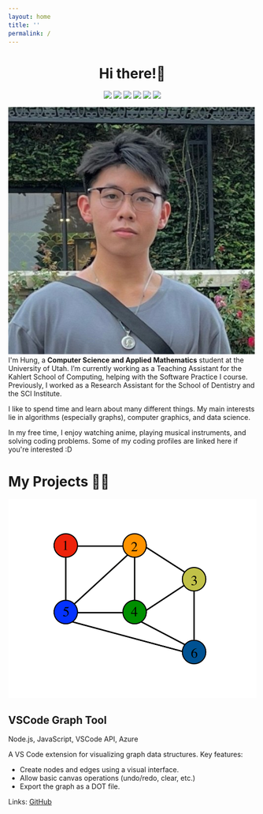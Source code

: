 ```yaml
---
layout: home
title: ''
permalink: /
---
```


 <h1 align = "center">Hi there!👋</h1>

<!-- ![](assets/img/pjsk-pjsk-anime.gif) -->
<!-- # About Me -->

<!-- ![C++](https://img.shields.io/badge/c++-%2300599C.svg?style=for-the-badge&logo=c%2B%2B&logoColor=white)
![Python](https://img.shields.io/badge/python-3670A0?style=for-the-badge&logo=python&logoColor=ffdd54) -->

<!-- [![Kattis](https://img.shields.io/badge/KATTIS-F28C28?style=for-the-badge&logo=Cat&logoColor=white)](https://open.kattis.com/users/hungphan1911) -->

<!-- [![GitHub](https://img.shields.io/badge/github-%23121011.svg?style=for-the-badge&logo=github&logoColor=white)](https://github.com/hungphanquocviet)
[![LinkedIn](https://img.shields.io/badge/linkedin-%230077B5.svg?style=for-the-badge&logo=linkedin&logoColor=white)](https://www.linkedin.com/in/hungphanquocviet/)
[![LeetCode](https://img.shields.io/badge/LeetCode-000000?style=for-the-badge&logo=LeetCode&logoColor=#d16c06)](https://leetcode.com/u/hungphan1911/)
[![Codeforces](https://img.shields.io/badge/Codeforces-445f9d?style=for-the-badge&logo=Codeforces&logoColor=white)](https://codeforces.com/profile/sua_tuoi_dau)
[![Kaggle](https://img.shields.io/badge/Kaggle-035a7d?style=for-the-badge&logo=kaggle&logoColor=white)](https://www.kaggle.com/hungphanquocviet) -->
<!-- <a href="https://codeforces.com/profile/sua_tuoi_dau" style="text-decoration: none;">
    <img src="https://img.shields.io/badge/Codeforces-445f9d?style=for-the-badge&logo=Codeforces&logoColor=white">
  </a>
  <a href="https://www.kaggle.com/hungphanquocviet" style="text-decoration: none;">
    <img src="https://img.shields.io/badge/Kaggle-035a7d?style=for-the-badge&logo=kaggle&logoColor=white">
  </a> 
  <a href="https://leetcode.com/u/hungphan1911/" style="text-decoration: none;">
    <img src="https://img.shields.io/badge/LeetCode-000000?style=for-the-badge&logo=LeetCode&logoColor=#d16c06">
  </a>-->

<p align="center">
  <a href="https://github.com/hungphanquocviet" target="_blank"  style="text-decoration: none;">
    <img src="https://img.shields.io/badge/github-%23121011.svg?style=for-the-badge&logo=github&logoColor=white">
  </a>
  <a href="https://www.linkedin.com/in/hungphanquocviet/" target="_blank" style="text-decoration: none;">
    <img src="https://img.shields.io/badge/linkedin-%230077B5.svg?style=for-the-badge&logo=linkedin&logoColor=white">
  </a>
  <a href="" style="text-decoration: none;">
    <img src="https://img.shields.io/badge/.NET-5C2D91?style=for-the-badge&logo=.net&logoColor=white">
  </a>
  <a href="" style="text-decoration: none;">
    <img src="https://img.shields.io/badge/c++-%2300599C.svg?style=for-the-badge&logo=c%2B%2B&logoColor=white">
  </a>
  <a href="" style="text-decoration: none;">
    <img src="https://img.shields.io/badge/python-3670A0?style=for-the-badge&logo=python&logoColor=ffdd54">
  </a>
  <a href="" style="text-decoration: none;">
    <img src="https://img.shields.io/badge/go-%2300ADD8.svg?style=for-the-badge&logo=go&logoColor=white">
  </a>
  
</p>

<div class="about-container">
  <div class="bio-text">  
    <p>
    <img src="assets/img/profile.jpg" alt="Hung's photo" class="float-img"/>
    I'm Hung, a <strong>Computer Science and Applied Mathematics</strong> student at the University of Utah. I’m currently working as a Teaching Assistant for the Kahlert School of Computing, helping with the Software Practice I course. Previously, I worked as a Research Assistant for the School of Dentistry and the SCI Institute.</p> 
    <p>I like to spend time and learn about many different things. My main interests lie in algorithms (especially graphs), computer graphics, and data science.</p> 
    <p>In my free time, I enjoy watching anime, playing musical instruments, and solving coding problems. Some of my coding profiles are linked here if you're interested :D</p>
    
  </div>

</div>

# My Projects 👨‍💻

<div class="project-container">
  <div class="project-photo">
    <img src="/assets/img/graph-data-structures.png" alt="graph" />
  </div>
  <div class="project-text">
    <h2>VSCode Graph Tool</h2>
    <p class="tech-stack">Node.js, JavaScript, VSCode API, Azure</p>
    A VS Code extension for visualizing graph data structures. Key features:
    <ul>
      <li>Create nodes and edges using a visual interface.</li>
      <li>Allow basic canvas operations (undo/redo, clear, etc.)</li>
      <li>Export the graph as a DOT file.</li>
    </ul>
    <p>Links: <a href="https://github.com/hungphanquocviet/vscode-graph-tool" target="_blank">GitHub</a></p>
  </div>
</div>

